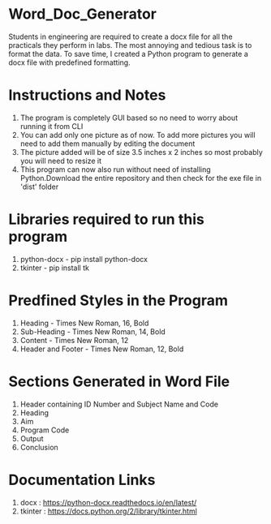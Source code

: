 # Word_Doc_Generator
Students in engineering are required to create a docx file for all the practicals they perform in labs. The most annoying and tedious task is to format the data. To save time, I created a Python program to generate a docx file with predefined formatting.

# Instructions and Notes
1. The program is completely GUI based so no need to worry about running it from CLI
2. You can add only one picture as of now. To add more pictures you will need to add them manually by editing the document
3. The picture added will be of size 3.5 inches x 2 inches so most probably you will need to resize it 
4. This program can now also run without need of installing Python.Download the entire repository and then check for the exe file in 'dist' folder

# Libraries required to run this program
1. python-docx - pip install python-docx
2. tkinter - pip install tk

# Predfined Styles in the Program
1. Heading - Times New Roman, 16, Bold
2. Sub-Heading - Times New Roman, 14, Bold
3. Content - Times New Roman, 12
4. Header and Footer - Times New Roman, 12, Bold

# Sections Generated in Word File
1. Header containing ID Number and Subject Name and Code 
2. Heading
3. Aim
4. Program Code
5. Output
6. Conclusion

# Documentation Links
1. docx : https://python-docx.readthedocs.io/en/latest/
2. tkinter : https://docs.python.org/2/library/tkinter.html

